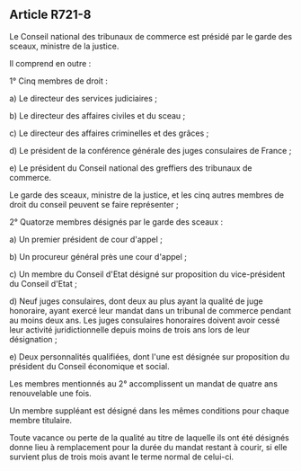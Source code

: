 Article R721-8
----
Le Conseil national des tribunaux de commerce est présidé par le garde des
sceaux, ministre de la justice.

Il comprend en outre :

1° Cinq membres de droit :

a) Le directeur des services judiciaires ;

b) Le directeur des affaires civiles et du sceau ;

c) Le directeur des affaires criminelles et des grâces ;

d) Le président de la conférence générale des juges consulaires de France ;

e) Le président du Conseil national des greffiers des tribunaux de commerce.

Le garde des sceaux, ministre de la justice, et les cinq autres membres de droit
du conseil peuvent se faire représenter ;

2° Quatorze membres désignés par le garde des sceaux :

a) Un premier président de cour d'appel ;

b) Un procureur général près une cour d'appel ;

c) Un membre du Conseil d'Etat désigné sur proposition du vice-président du
Conseil d'Etat ;

d) Neuf juges consulaires, dont deux au plus ayant la qualité de juge honoraire,
ayant exercé leur mandat dans un tribunal de commerce pendant au moins deux ans.
Les juges consulaires honoraires doivent avoir cessé leur activité
juridictionnelle depuis moins de trois ans lors de leur désignation ;

e) Deux personnalités qualifiées, dont l'une est désignée sur proposition du
président du Conseil économique et social.

Les membres mentionnés au 2° accomplissent un mandat de quatre ans renouvelable
une fois.

Un membre suppléant est désigné dans les mêmes conditions pour chaque membre
titulaire.

Toute vacance ou perte de la qualité au titre de laquelle ils ont été désignés
donne lieu à remplacement pour la durée du mandat restant à courir, si elle
survient plus de trois mois avant le terme normal de celui-ci.

